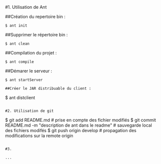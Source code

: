 
#1. Utilisation de Ant

##Création du repertoire bin :
```
$ ant init
```

##Supprimer le répertoire bin :
```
$ ant clean
```

##Compilation du projet :
```
$ ant compile
```

##Démarer le serveur :
```
$ ant startServer

##Créer le JAR distribuable du client :
```
$ ant distclient
```

#2. Utilisation de git

```
$ git add README.md # prise en compte des fichier modifiés
$ git commit README.md -m "description de ant dans le readme" # sauvegarde local des fichiers modifés
$ git push origin develop # propagation des modifications sur la remote origin
```

#3.

...
